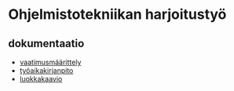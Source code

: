 # Ohjelmistotekniikan harjoitustyö

## dokumentaatio
 - [vaatimusmäärittely](https://github.com/PetroLeh/ot-harjoitustyo/blob/master/dokumentaatio/vaatimusmaarittely.md)
 - [työaikakirjanpito](https://github.com/PetroLeh/ot-harjoitustyo/blob/master/dokumentaatio/tuntikirjanpito.md)
 - [luokkakaavio](https://github.com/PetroLeh/ot-harjoitustyo/blob/master/dokumentaatio/trackerLuokkakaavio.jpg)
